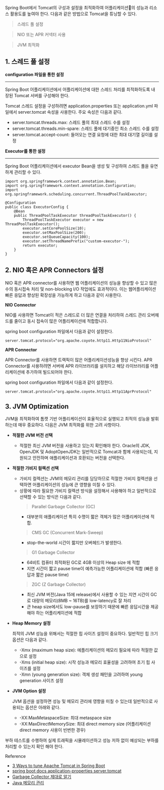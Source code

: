 Spring Boot에서 Tomcat의 구성과 설정을 최적화하여 어플리케이션의 성능과 리소스 활용도를 높여야 한다. 다음과 같은 방법으로 Tomcat을 튜닝할 수 있다.
> 스레드 풀 설정

> NIO 또는 APR 커넥터 사용

> JVM 최적화
  
## 

## 1. 스레드 풀 설정

**configuration 파일을 통한 설정**

***

Spring Boot 어플리케이션에서 어플리케이션에 대한 스레드 처리를 최적화하도록 내장된 Tomcat 서버를 구성해야 한다. 

Tomcat 스레드 설정을 구성하려면 application.properties 또는 application.yml 파일에서 server.tomcat 속성을 사용한다. 주요 속성은 다음과 같다.

* server.tomcat.threads.max: 스레드 풀의 최대 스레드 수를 설정
* server.tomcat.threads.min-spare: 스레드 풀에 대기중인 최소 스레드 수를 설정
* server.tomcat.accept-count: 들어오는 연결 요청에 대한 최대 대기열 길이를 설정

**Executor를 통한 설정** 

***

Spring Boot 어플리케이션에서 executor Bean을 생성 및 구성하여 스레드 풀을 유연하게 관리할 수 있다.

```
import org.springframework.context.annotation.Bean;
import org.springframework.context.annotation.Configuration;
import org.springframework.scheduling.concurrent.ThreadPoolTaskExecutor;

@Configuration
public class ExecutorConfig {
    @Bean
    public ThreadPoolTaskExecutor threadPoolTaskExecutor() {
        ThreadPoolTaskExecutor executor = new ThreadPoolTaskExecutor();
        executor.setCorePoolSize(10);
        executor.setMaxPoolSize(200);
        executor.setQueueCapacity(100);
        executor.setThreadNamePrefix("custom-executor-");
        return executor;
    }
}
```


## 2. NIO 혹은 APR Connectors 설정

NIO 혹은 APR connector를 사용하면 웹 어플리케이션의 성능을 향상할 수 있고 많은 수의 동시접속 처리 및 non-blocking I/O 작업에도 효과적이다. 이는 웹어플리케이션 빠른 응답과 향상된 확장성을 가능하게 하고 다음과 같이 사용한다.


**NIO Connector**

NIO를 사용하면 Tomcat이 적은 스레드로 더 많은 연결을 처리하여 스레드 관리 오버헤드를 줄이고 동시 접속이 많은 어플리케이션에 적합합니다.

spring boot configuration 파일에서 다음과 같이 설정한다.
```
server.tomcat.protocol="org.apache.coyote.http11.Http11NioProtocol"
```


**APR Connector**

APR Connector를 사용하면 트랙픽이 많은 어플리케이션성능을 향상 시킨다. APR Connector를 사용하려면 서버에 APR 라이브러리를 설치하고 해당 라이브러리를 어플리케이션에 추가하여 빌드되어야 한다.

spring boot configuration 파일에서 다음과 같이 설정한다.
```
server.tomcat.protocol="org.apache.coyote.http11.Http11AprProtocol"
```

## 3. JVM Optimization

JVM을 최적화하여 톰캣 기반 어플리케이션이 효율적으로 실행되고 최적의 성능을 발휘하는데 매우 중요하다. 다음은 JVM 최적화를 위한 고려 사항이다.

* **적절한 JVM 버전 선택**
  * 적절한 최신 JVM 버전을 사용하고 있는지 확인해야 한다. Oracle의 JDK, OpenJDK 및 AdoptOpenJDK는 일반적으로 Tomcat과 함께 사용되는데, 지원되고 안전하며 애플리케이션과 호환되는 버전을 선택한다.

* **적절한 가비지 컬렉션 선택**
  * 가비지 컬렉션는 JVM의 메모리 관리를 담당하므로 적절한 가비지 컬렉션을 선택하면 어플리케이션의 성능에 큰 영향을 미칠 수 있다.
  * 상황에 따라 필요한 가비지 컬렉션 방식을 설정해서 사용해야 하고 일반적으로 선택할 수 있는 방식은 다음과 같다.
       > Parallel Garbage Collector (GC)
      * 대부분의 애플리케이션 특히 수명이 짧은 객체가 많은 어플리케이션에 적합.
       > CMS GC (Concurrent Mark-Sweep)
      * stop-the-world 시간이 짧지만 오버헤드가 발생한다.
       > G1 Garbage Collector
      * 64비트 컴퓨터 최적화된 GC로 4GB 이상의 Heap size 에 적합
      * 지연 시간이 짧고 pause time이 예측가능한 어플리케이션에 적합 (빠른 응답과 짧은 pause time)
       > ZGC (Z Garbage Collector)
      * 최신 JVM 버전(Java 15에 release)에서 사용할 수 있는 지연 시간이 GC로 대량의 메모리(8MB ~ 16TB)를 low-latency로 잘 처리
      * 큰 heap size에서도 low-pause를 보장하기 때문에 빠른 응답시간을 제공해야 하는 어플리케이션에 적합

* **Heap Memory 설정**

  최적의 JVM 성능을 위해서는 적절한 힙 사이즈 설정이 중요하다. 일반적인 힙 크기 옵션은 다음과 같다.

  * -Xmx (maximum heap size): 에플리케이션의 메모리 필요에 따라 적절한 값으로 설정
  * -Xms (initial heap size): 시작 성능과 메모리 효율성을 고려하여 초기 힙 사이즈를 설정
  * -Xmn (young generation size): 객체 생성 패턴을 고려하여 young generation 사이즈 설정

* **JVM Option 설정**
  
  JVM 옵션을 설정하면 성능 및 메모리 관리에 영향을 미칠 수 있는데 일반적으로 사용되는 옵션은 아래와 같다.

  * -XX:MaxMetaspaceSize: 최대 metaspace size
  * -XX:MaxDirectMemorySize: 최대 direct memory size (어플리케이션 direct memory 사용이 빈번한 경우)

부하 테스트를 수행하여 실제 트래픽을 시뮬레이션하고 성능 저하 없이 예상되는 부하를 처리할 수 있는지 확인 해야 한다.

Reference
* [3 Ways to tune Apache Tomcat in Spring Boot](https://medium.com/@dharampro/3-ways-to-tune-apache-tomcat-in-spring-boot-891691915cb2)
* [spring boot docs application-properties server.tomcat](https://docs.spring.io/spring-boot/docs/current/reference/html/application-properties.html#appendix.application-properties.server)
* [Garbage Collector 제대로 알기](https://velog.io/@recordsbeat/Garbage-Collector-%EC%A0%9C%EB%8C%80%EB%A1%9C-%EC%95%8C%EA%B8%B0#gc%ED%8A%9C%EB%8B%9D%EC%9D%B4%EB%9E%80-%EC%96%B4%EB%96%A4%ED%96%89%EC%9C%84)
* [Java 메모리 관리](https://learn.microsoft.com/ko-kr/azure/spring-apps/concepts-for-java-memory-management)